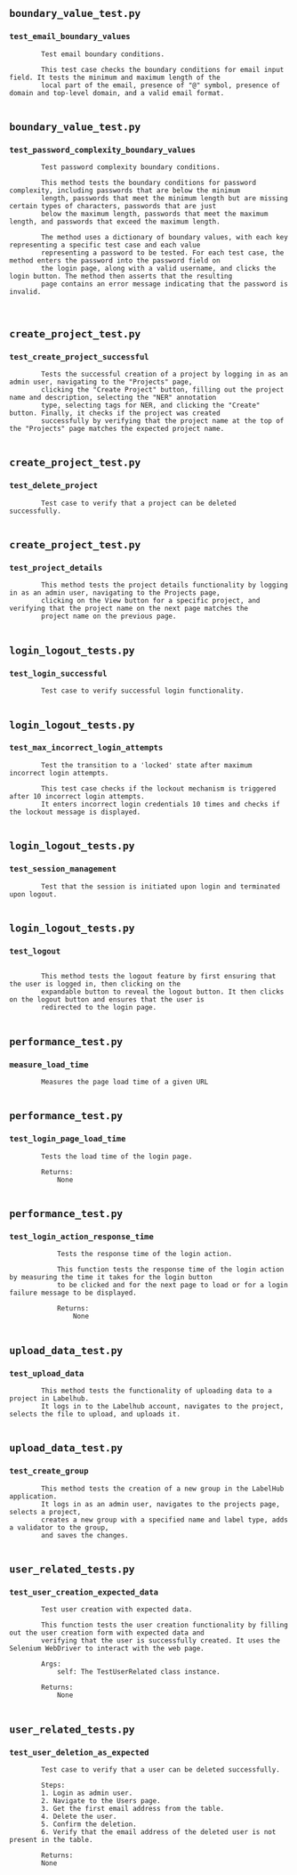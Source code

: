 ## `boundary_value_test.py`
### `test_email_boundary_values`
```
        Test email boundary conditions.

        This test case checks the boundary conditions for email input field. It tests the minimum and maximum length of the
        local part of the email, presence of "@" symbol, presence of domain and top-level domain, and a valid email format.
        
```
## `boundary_value_test.py`
### `test_password_complexity_boundary_values`
```
        Test password complexity boundary conditions.

        This method tests the boundary conditions for password complexity, including passwords that are below the minimum
        length, passwords that meet the minimum length but are missing certain types of characters, passwords that are just
        below the maximum length, passwords that meet the maximum length, and passwords that exceed the maximum length.

        The method uses a dictionary of boundary values, with each key representing a specific test case and each value
        representing a password to be tested. For each test case, the method enters the password into the password field on
        the login page, along with a valid username, and clicks the login button. The method then asserts that the resulting
        page contains an error message indicating that the password is invalid.

        
```
## `create_project_test.py`
### `test_create_project_successful`
```
        Tests the successful creation of a project by logging in as an admin user, navigating to the "Projects" page,
        clicking the "Create Project" button, filling out the project name and description, selecting the "NER" annotation
        type, selecting tags for NER, and clicking the "Create" button. Finally, it checks if the project was created
        successfully by verifying that the project name at the top of the "Projects" page matches the expected project name.
        
```
## `create_project_test.py`
### `test_delete_project`
```
        Test case to verify that a project can be deleted successfully.
        
```
## `create_project_test.py`
### `test_project_details`
```
        This method tests the project details functionality by logging in as an admin user, navigating to the Projects page,
        clicking on the View button for a specific project, and verifying that the project name on the next page matches the
        project name on the previous page.
        
```
## `login_logout_tests.py`
### `test_login_successful`
```
        Test case to verify successful login functionality.
        
```
## `login_logout_tests.py`
### `test_max_incorrect_login_attempts`
```
        Test the transition to a 'locked' state after maximum incorrect login attempts.

        This test case checks if the lockout mechanism is triggered after 10 incorrect login attempts.
        It enters incorrect login credentials 10 times and checks if the lockout message is displayed.
        
```
## `login_logout_tests.py`
### `test_session_management`
```
        Test that the session is initiated upon login and terminated upon logout.
        
```
## `login_logout_tests.py`
### `test_logout`
```Test the logout feature.

        This method tests the logout feature by first ensuring that the user is logged in, then clicking on the
        expandable button to reveal the logout button. It then clicks on the logout button and ensures that the user is
        redirected to the login page.
        
```
## `performance_test.py`
### `measure_load_time`
``` 
        Measures the page load time of a given URL 
        
```
## `performance_test.py`
### `test_login_page_load_time`
```
        Tests the load time of the login page.

        Returns:
            None
        
```
## `performance_test.py`
### `test_login_action_response_time`
```
            Tests the response time of the login action.

            This function tests the response time of the login action by measuring the time it takes for the login button
            to be clicked and for the next page to load or for a login failure message to be displayed.

            Returns:
                None
            
```
## `upload_data_test.py`
### `test_upload_data`
```
        This method tests the functionality of uploading data to a project in Labelhub.
        It logs in to the Labelhub account, navigates to the project, selects the file to upload, and uploads it.
        
```
## `upload_data_test.py`
### `test_create_group`
```
        This method tests the creation of a new group in the LabelHub application.
        It logs in as an admin user, navigates to the projects page, selects a project,
        creates a new group with a specified name and label type, adds a validator to the group,
        and saves the changes.
        
```
## `user_related_tests.py`
### `test_user_creation_expected_data`
```
        Test user creation with expected data.

        This function tests the user creation functionality by filling out the user creation form with expected data and
        verifying that the user is successfully created. It uses the Selenium WebDriver to interact with the web page.

        Args:
            self: The TestUserRelated class instance.

        Returns:
            None
        
```
## `user_related_tests.py`
### `test_user_deletion_as_expected`
```
        Test case to verify that a user can be deleted successfully.

        Steps:
        1. Login as admin user.
        2. Navigate to the Users page.
        3. Get the first email address from the table.
        4. Delete the user.
        5. Confirm the deletion.
        6. Verify that the email address of the deleted user is not present in the table.

        Returns:
        None
        
```
